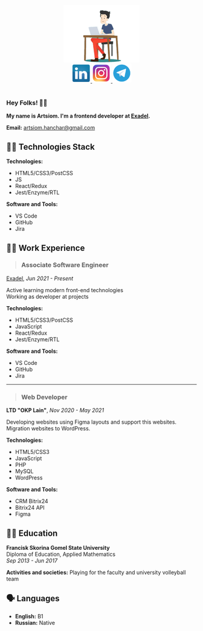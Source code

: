 <!--
**A-Hanchar/A-Hanchar** is a ✨ _special_ ✨ repository because its `README.md` (this file) appears on your GitHub profile.

Here are some ideas to get you started:

- 🔭 I’m currently working on ...
- 🌱 I’m currently learning ...
- 👯 I’m looking to collaborate on ...
- 🤔 I’m looking for help with ...
- 💬 Ask me about ...
- 📫 How to reach me: ...
- 😄 Pronouns: ...
- ⚡ Fun fact: ...
-->

<div align="center">
  <img src="./programmer-icon.png" alt="Artsiom Hanchar" width="200">
  <div>
    <a href="https://www.linkedin.com/in/artsiom-hanchar/" target="_blank">
      <img src="./linkedin-icon.png" alt="" width="50" height="50">
    </a>
    <a href="https://www.instagram.com/tema_igorevich/" target="_blank">
      <img src="./instagram-icon.png" alt="" width="50" height="50">
    </a>
    <a href="https://t.me/AHanchar" target="_blank">
      <img src="./telegram-icon.png" alt="" width="50" height="50">
    </a>
  </div>
  <img src="https://komarev.com/ghpvc/?username=A-Hanchar&style=for-the-badge&color=FFD700&label=PROFILE+VIEWS" alt=""/>
</div>

### Hey Folks! 👋🏻
**My name is Artsiom. I'm a frontend developer at [Exadel](https://exadel.com/).**

**Email:** artsiom.hanchar@gmail.com

## 👨‍🔧 Technologies Stack
**Technologies:**
* HTML5/CSS3/PostCSS
* JS
* React/Redux
* Jest/Enzyme/RTL

**Software and Tools:**
* VS Code
* GitHub
* Jira

## 👨‍💻 Work Experience
> ### Associate Software Engineer
[Exadel](https://exadel.com/), _Jun 2021 - Present_

Active learning modern front-end technologies<br>
Working as developer at projects

**Technologies:**
* HTML5/CSS3/PostCSS
* JavaScript
* React/Redux
* Jest/Enzyme/RTL

**Software and Tools:**
* VS Code
* GitHub
* Jira

<hr size="2px">

> ### Web Developer
**LTD "OKP Lain"**, _Nov 2020 - May 2021_

Developing websites using Figma layouts and support this websites.<br>
Migration websites to WordPress.

**Technologies:**
* HTML5/CSS3
* JavaScript
* PHP
* MySQL
* WordPress

**Software and Tools:**
* CRM Bitrix24
* Bitrix24 API
* Figma


## 👨‍🎓 Education
**Francisk Skorina Gomel State University**<br>
Diploma of Education, Applied Mathematics<br>
_Sep 2013 - Jun 2017_

**Activities and societies:** Playing for the faculty and university volleyball team

## 🗣 Languages
* **English:** B1
* **Russian:** Native 
